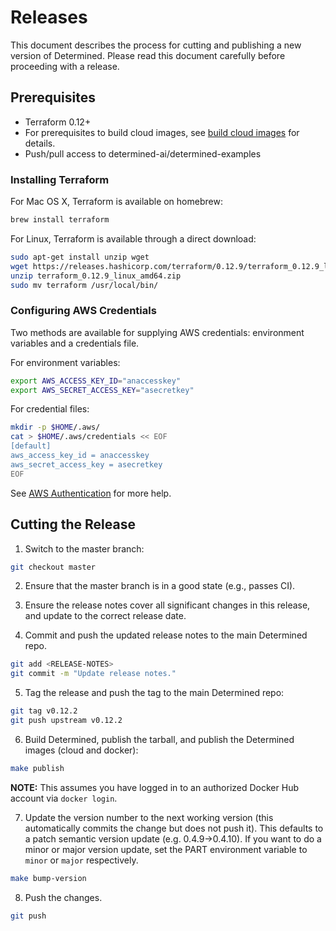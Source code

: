 # Releases

This document describes the process for cutting and publishing a new version
of Determined. Please read this document carefully before proceeding with a release.

## Prerequisites

- Terraform 0.12+
- For prerequisites to build cloud images, see [build cloud images](cloud/README.md#Prerequisites) for details.
- Push/pull access to determined-ai/determined-examples

### Installing Terraform

For Mac OS X, Terraform is available on homebrew:

```bash
brew install terraform
```

For Linux, Terraform is available through a direct download:

```bash
sudo apt-get install unzip wget
wget https://releases.hashicorp.com/terraform/0.12.9/terraform_0.12.9_linux_amd64.zip
unzip terraform_0.12.9_linux_amd64.zip
sudo mv terraform /usr/local/bin/
```

### Configuring AWS Credentials

Two methods are available for supplying AWS credentials: environment variables and a credentials file.

For environment variables:

```bash
export AWS_ACCESS_KEY_ID="anaccesskey"
export AWS_SECRET_ACCESS_KEY="asecretkey"
```

For credential files:

```bash
mkdir -p $HOME/.aws/
cat > $HOME/.aws/credentials << EOF
[default]
aws_access_key_id = anaccesskey
aws_secret_access_key = asecretkey
EOF
```

See [AWS Authentication](https://www.terraform.io/docs/providers/aws/index.html#authentication) for more help.

## Cutting the Release

1. Switch to the master branch:

```bash
git checkout master
```

2. Ensure that the master branch is in a good state (e.g., passes CI).

3. Ensure the release notes cover all significant changes in this release, and update to the correct release date.

4. Commit and push the updated release notes to the main Determined repo.

```bash
git add <RELEASE-NOTES>
git commit -m "Update release notes."
```

5. Tag the release and push the tag to the main Determined repo:

```bash
git tag v0.12.2
git push upstream v0.12.2
```

6. Build Determined, publish the tarball, and publish the Determined images (cloud and docker):

```bash
make publish
```

**NOTE:** This assumes you have logged in to an authorized Docker Hub
account via `docker login`.

7. Update the version number to the next working version (this automatically commits the change but does not push it). This defaults to a patch semantic version update (e.g. 0.4.9->0.4.10). If you want to do a minor or major version update, set the PART environment variable to `minor` or `major` respectively.

```bash
make bump-version
```

8. Push the changes.

```bash
git push
```
